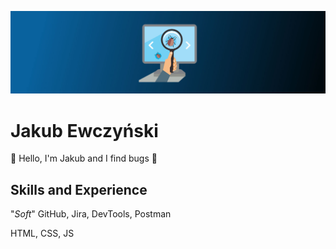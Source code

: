 ![I am GitHub Readme Generator's creator](https://github.com/9n9v/9n9v/blob/main/software-testing-banner.jpg)

# Jakub Ewczyński
👋 Hello, I'm Jakub and I find bugs :bug:

## Skills and Experience
"*Soft*"
GitHub, Jira, DevTools, Postman

HTML, CSS, JS


